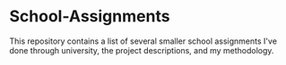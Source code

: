 # School-Assignments
This repository contains a list of several smaller school assignments I've done through university, the project descriptions, and my methodology.

